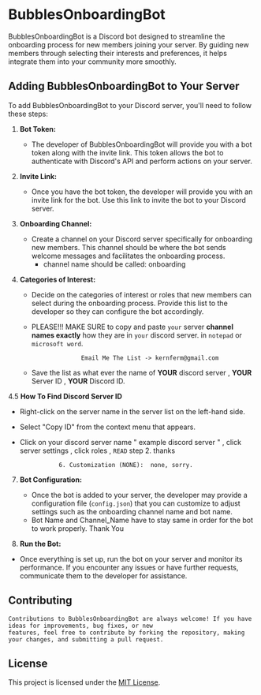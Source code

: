 # BubblesOnboardingBot

BubblesOnboardingBot is a Discord bot designed to streamline the onboarding process for new members joining your server. By guiding new members through selecting their interests and preferences, it helps integrate them into your community more smoothly.

## Adding BubblesOnboardingBot to Your Server

To add BubblesOnboardingBot to your Discord server, you'll need to follow these steps:

1. **Bot Token:**
   - The developer of BubblesOnboardingBot will provide you with a bot token along with the invite link. This token allows the bot to authenticate with Discord's API and perform actions on your server.

2. **Invite Link:**
   - Once you have the bot token, the developer will provide you with an invite link for the bot. Use this link to invite the bot to your Discord server.

3. **Onboarding Channel:**
   - Create a channel on your Discord server specifically for onboarding new members. This channel should be where the bot sends welcome messages and facilitates the onboarding process.
     - channel name should be called:  onboarding

4. **Categories of Interest:**
   - Decide on the categories of interest or roles that new members can select during the onboarding process. Provide this list to the developer so they can configure the bot accordingly.

   - PLEASE!!! MAKE SURE to copy and paste `your` server **channel names exactly** how they are in `your` discord server. in `notepad` or `microsoft word`.

                       Email Me The List -> kernferm@gmail.com
  
   - Save the list as what ever the name of **YOUR** discord server , **YOUR** Server ID , **YOUR** Discord ID.
  
4.5 **How To Find Discord Server ID**
   - Right-click on the server name in the server list on the left-hand side.
   - Select "Copy ID" from the context menu that appears.

         
                    
    
   - Click on your discord server name " example discord server " , click server settings , click roles , `READ` step 2. thanks

                    6. Customization (NONE):  none, sorry. 
  

7. **Bot Configuration:**
   - Once the bot is added to your server, the developer may provide a configuration file (`config.json`) that you can customize to adjust settings such as the onboarding channel name and bot name.
   - Bot Name and Channel_Name have to stay same in order for the bot to work properly. Thank You

8. **Run the Bot:**
  - Once everything is set up, run the bot on your server and monitor its performance. If you encounter any issues or have further requests, communicate them to the developer for assistance.

## Contributing

    Contributions to BubblesOnboardingBot are always welcome! If you have ideas for improvements, bug fixes, or new 
    features, feel free to contribute by forking the repository, making your changes, and submitting a pull request.

## License

This project is licensed under the [MIT License](LICENSE).
